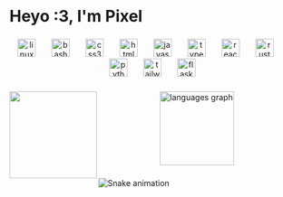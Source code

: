 <br clear="both">

<h1 align="left">Heyo :3, I'm Pixel</h1>

###

<div align="center">
  <img src="https://cdn.jsdelivr.net/gh/devicons/devicon/icons/linux/linux-original.svg" height="32" alt="linux logo"  />
  <img width="20" />
  <img src="https://cdn.jsdelivr.net/gh/devicons/devicon/icons/bash/bash-original.svg" height="32" alt="bash logo"  />
  <img width="20" />
  <img src="https://cdn.jsdelivr.net/gh/devicons/devicon/icons/css3/css3-original.svg" height="32" alt="css3 logo"  />
  <img width="20" />
  <img src="https://cdn.jsdelivr.net/gh/devicons/devicon/icons/html5/html5-original.svg" height="32" alt="html5 logo"  />
  <img width="20" />
  <img src="https://cdn.jsdelivr.net/gh/devicons/devicon/icons/javascript/javascript-original.svg" height="32" alt="javascript logo"  />
  <img width="20" />
  <img src="https://cdn.jsdelivr.net/gh/devicons/devicon/icons/typescript/typescript-original.svg" height="32" alt="typescript logo"  />
  <img width="20" />
  <img src="https://cdn.jsdelivr.net/gh/devicons/devicon/icons/react/react-original.svg" height="32" alt="react logo"  />
  <img width="20" />
  <img src="https://skillicons.dev/icons?i=rust" height="32" alt="rust logo"  />
  <img width="20" />
  <img src="https://skillicons.dev/icons?i=py" height="32" alt="python logo"  />
  <img width="20" />
  <img src="https://skillicons.dev/icons?i=tailwind" height="32" alt="tailwindcss logo"  />
  <img width="20" />
  <img src="https://skillicons.dev/icons?i=flask" height="32" alt="flask logo"  />
</div>

###

<img align="left" height="154" src="https://pixelll.is-a.dev/static/images/lain.gif?v=1"  />

###

<div align="center">
  <img src="https://github-readme-stats.vercel.app/api/top-langs?username=pixel2175&locale=en&hide_title=true&layout=compact&card_width=320&langs_count=5&theme=github_dark&hide_border=true" height="131" alt="languages graph"  />
</div>

###

<img src="https://raw.githubusercontent.com/pixel2175/pixel2175/output/snake.svg" alt="Snake animation" />

###
